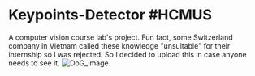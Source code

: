 # Keypoints-Detector #HCMUS 
A computer vision course lab's project. Fun fact, some Switzerland company in Vietnam called these knowledge "unsuitable" for their internship so I was rejected.
So I decided to upload this in case anyone needs to see it. 
![DoG_image](https://user-images.githubusercontent.com/63902542/162099005-74bff04b-c77c-451c-a6f1-08379dd8ca8f.jpg)
